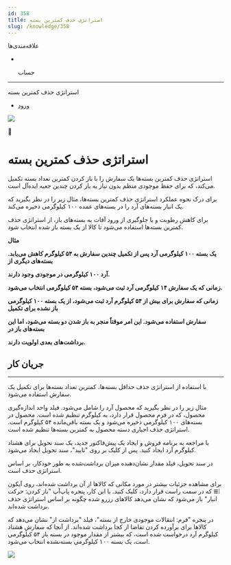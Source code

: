 ```yaml
---
id: 358
title: استراتژی حذف کمترین بسته
slug: /knowledge/358
---
```


 
  علاقه‌مندی‌ها
* [​](./358)

  حساب

---

 

استراتژی حذف کمترین بسته

- [ورود](/web/login?redirect=/knowledge/article/358)

![](https://odoofarsi.com/web/image/4280?access_token=89cc9cf6-d74d-4516-b206-e02096c5ea4d)

📖

# استراتژی حذف کمترین بسته

استراتژی حذف کمترین بسته‌ها یک سفارش را با باز کردن کمترین تعداد بسته تکمیل می‌کند، که برای حفظ موجودی منظم بدون نیاز به باز کردن چندین جعبه ایده‌آل است.

برای درک نحوه عملکرد استراتژی حذف کمترین بسته‌ها، مثال زیر را در نظر بگیرید که یک انبار بسته‌های آرد را در بسته‌های عمده ۱۰۰ کیلوگرمی ذخیره می‌کند.

برای کاهش رطوبت و یا جلوگیری از ورود آفات به بسته‌های باز، از استراتژی حذف کمترین بسته‌ها استفاده می‌شود تا کالا از یک بسته باز شده انتخاب شود.

**مثال**

**یک بسته ۱۰۰ کیلوگرمی آرد پس از تکمیل چندین سفارش به ۵۴ کیلوگرم کاهش می‌یابد. بسته‌های دیگری از**

**آرد ۱۰۰ کیلوگرمی در موجودی وجود دارند.**

**زمانی که یک سفارش ۱۴ کیلوگرمی آرد ثبت می‌شود، بسته ۵۴ کیلوگرمی انتخاب می‌شود.**

**زمانی که سفارش برای بیش از ۵۴ کیلوگرم آرد ثبت می‌شود، از یک بسته ۱۰۰ کیلوگرمی باز نشده برای تکمیل**

**سفارش استفاده می‌شود. این امر موقتاً منجر به باز شدن دو بسته می‌شود، اما این بسته‌های باز در**

**برداشت‌های بعدی اولویت دارند.**

## **جریان کار**

---

با استفاده از استراتژی حذف حداقل بسته‌ها، کمترین تعداد بسته‌ها برای تکمیل یک سفارش استفاده می‌شود.

مثال زیر را در نظر بگیرید که محصول آرد را شامل می‌شود. فیلد واحد اندازه‌گیری محصول، که در فرم محصول قرار دارد، به کیلوگرم تنظیم شده است. محصول در بسته‌های ۱۰۰ کیلوگرمی ذخیره می‌شود و یک بسته باقی‌مانده ۵۴ کیلوگرم است. استراتژی حذف اجباری دسته محصول به کمترین بسته‌ها تنظیم شده است.

با مراجعه به برنامه فروش و ایجاد یک پیش‌فاکتور جدید، یک سند تحویل برای هشتاد کیلوگرم آرد ایجاد کنید. پس از کلیک بر روی "تایید"، سند تحویل ایجاد می‌شود.

در سند تحویل، فیلد مقدار نشان‌دهنده میزان برداشت‌شده به طور خودکار، بر اساس استراتژی حذف است.

برای مشاهده جزئیات بیشتر در مورد مکانی که کالاها از آن برداشت شده‌اند، روی آیکون ⦙≣ که در سمت راست قرار دارد، کلیک کنید. با این کار، پنجره پاپ‌آپ "باز کردن: حرکت انبار" باز می‌شود که نشان می‌دهد کالاهای رزرو شده چگونه بر اساس استراتژی حذف برداشت شده‌اند.

در پنجره "فرم: انتقالات موجودی خارج از بسته"، فیلد "برداشت از" نشان می‌دهد که کالاها برای برآورده کردن تقاضا از کجا برداشت شده‌اند. از آنجا که سفارش هشتاد کیلوگرم آرد درخواست شده است، که بیشتر از مقدار موجود در بسته باز ۵۴ کیلوگرمی است، یک بسته ۱۰۰ کیلوگرمی بسته‌نشده انتخاب می‌شود.

![](https://odoofarsi.com/web/image/7257-3ceb94c2/image.png?access_token=48fe1433-2e7c-497a-a862-2325aa0b371e)